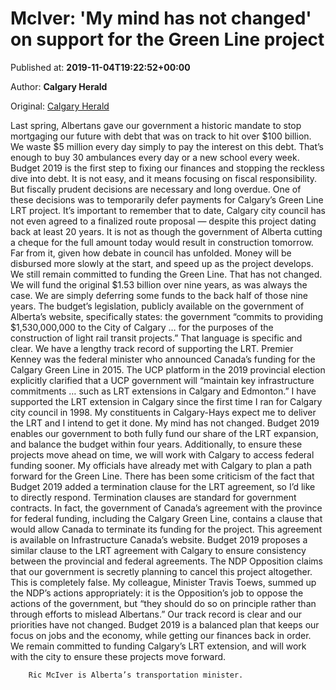 
# McIver: 'My mind has not changed' on support for the Green Line project

Published at: **2019-11-04T19:22:52+00:00**

Author: **Calgary Herald**

Original: [Calgary Herald](https://calgaryherald.com/opinion/columnists/mciver-my-mind-has-not-changed-on-support-for-the-green-line-project)

Last spring, Albertans gave our government a historic mandate to stop mortgaging our future with debt that was on track to hit over $100 billion. We waste $5 million every day simply to pay the interest on this debt. That’s enough to buy 30 ambulances every day or a new school every week.
Budget 2019 is the first step to fixing our finances and stopping the reckless dive into debt.
It is not easy, and it means focusing on fiscal responsibility. But fiscally prudent decisions are necessary and long overdue.
One of these decisions was to temporarily defer payments for Calgary’s Green Line LRT project.
It’s important to remember that to date, Calgary city council has not even agreed to a finalized route proposal — despite this project dating back at least 20 years. It is not as though the government of Alberta cutting a cheque for the full amount today would result in construction tomorrow. Far from it, given how debate in council has unfolded.
Money will be disbursed more slowly at the start, and speed up as the project develops. We still remain committed to funding the Green Line. That has not changed. We will fund the original $1.53 billion over nine years, as was always the case. We are simply deferring some funds to the back half of those nine years.
The budget’s legislation, publicly available on the government of Alberta’s website, specifically states: the government “commits to providing $1,530,000,000 to the City of Calgary … for the purposes of the construction of light rail transit projects.”
That language is specific and clear.
We have a lengthy track record of supporting the LRT. Premier Kenney was the federal minister who announced Canada’s funding for the Calgary Green Line in 2015. The UCP platform in the 2019 provincial election explicitly clarified that a UCP government will “maintain key infrastructure commitments … such as LRT extensions in Calgary and Edmonton.”
I have supported the LRT extension in Calgary since the first time I ran for Calgary city council in 1998. My constituents in Calgary-Hays expect me to deliver the LRT and I intend to get it done. My mind has not changed.
Budget 2019 enables our government to both fully fund our share of the LRT expansion, and balance the budget within four years.
Additionally, to ensure these projects move ahead on time, we will work with Calgary to access federal funding sooner. My officials have already met with Calgary to plan a path forward for the Green Line.
There has been some criticism of the fact that Budget 2019 added a termination clause for the LRT agreement, so I’d like to directly respond.
Termination clauses are standard for government contracts.
In fact, the government of Canada’s agreement with the province for federal funding, including the Calgary Green Line, contains a clause that would allow Canada to terminate its funding for the project. This agreement is available on Infrastructure Canada’s website.
Budget 2019 proposes a similar clause to the LRT agreement with Calgary to ensure consistency between the provincial and federal agreements.
The NDP Opposition claims that our government is secretly planning to cancel this project altogether. This is completely false. My colleague, Minister Travis Toews, summed up the NDP’s actions appropriately: it is the Opposition’s job to oppose the actions of the government, but “they should do so on principle rather than through efforts to mislead Albertans.”
Our track record is clear and our priorities have not changed. Budget 2019 is a balanced plan that keeps our focus on jobs and the economy, while getting our finances back in order.
We remain committed to funding Calgary’s LRT extension, and will work with the city to ensure these projects move forward.

        Ric McIver is Alberta’s transportation minister.
      
